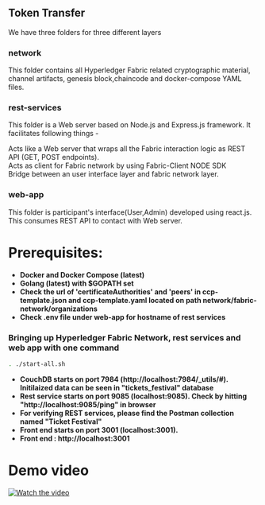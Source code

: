 ## Token Transfer

We have three folders for three different layers

### network

This folder contains all Hyperledger Fabric related cryptographic material, channel artifacts, genesis block,chaincode and docker-compose YAML files.

### rest-services

This folder is a Web server based on Node.js and Express.js framework. It facilitates following things -

Acts like a Web server that wraps all the Fabric interaction logic as REST API (GET, POST endpoints).<br />
Acts as client for Fabric network by using Fabric-Client NODE SDK <br />
Bridge between an user interface layer and fabric network layer.

### web-app

This folder is participant's interface(User,Admin) developed using react.js. This consumes REST API to contact with Web server.

# Prerequisites:

- **Docker and Docker Compose (latest)**
- **Golang (latest) with $GOPATH set**
- **Check the url of 'certificateAuthorities' and 'peers' in ccp-template.json and ccp-template.yaml located on path network/fabric-network/organizations**
- **Check .env file under web-app for hostname of rest services**

### Bringing up Hyperledger Fabric Network, rest services and web app with one command

```bash
. ./start-all.sh
```

- **CouchDB starts on port 7984 (http://localhost:7984/\_utils/#). Initilaized data can be seen in "tickets_festival" database**
- **Rest service starts on port 9085 (localhost:9085). Check by hitting "http://localhost:9085/ping" in browser**
- **For verifying REST services, please find the Postman collection named "Ticket Festival"**
- **Front end starts on port 3001 (localhost:3001).**
- **Front end : http://localhost:3001**

# Demo video

[![Watch the video](https://github.com/nidhi-singh02/NFT-FT-festival/blob/main/demo-icon.PNG)]()
